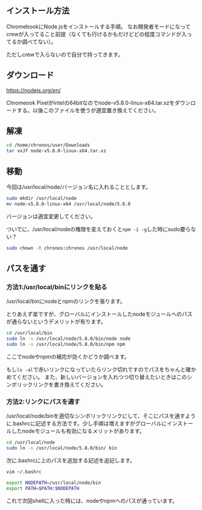 ## インストール方法

ChromebookにNode.jsをインストールする手順。
なお開発者モードになってcrewが入ってること前提（なくても行けるかもだけどどの程度コマンドが入ってるか調べてない）。

ただしcrewで入らないので自分で持ってきます。

## ダウンロード

https://nodejs.org/en/

Chromeook Pixelがintelの64bitなのでnode-v5.8.0-linux-x64.tar.xzをダウンロードする。以後このファイルを使うが適宜置き換えてください。

## 解凍

```sh
cd /home/chronos/user/Downloads
tar vxJf node-v5.8.0-linux-x64.tar.xz
```

## 移動

今回は/usr/local/node/バージョン名に入れることとします。

```sh
sudo mkdir /usr/local/node
mv node-v5.8.0-linux-x64 /usr/local/node/5.8.0
```

バージョンは適宜変更してください。

ついでに、/usr/local/nodeの権限を変えておくと`npm -i -g`した時にsudo要らない？

```sh
sudo chown -R chronos:chronos /usr/local/node
```

## パスを通す

### 方法1:/usr/local/binにリンクを貼る

/usr/local/binにnodeとnpmのリンクを張ります。

とりあえず楽ですが、グローバルにインストールしたnodeモジュールへのパスが通らないというデメリットが有ります。

```sh
cd /usr/local/bin
sudo ln -s /usr/local/node/5.8.0/bin/node node
sudo ln -s /usr/local/node/5.8.0/bin/npm npm
```

ここでnodeやnpmの補完が効くかどうか調べます。

もし`ls -al`で赤いリンクになっていたらリンク切れですのでパスをちゃんと確かめてください。
また、新しいバージョンを入れつつ切り替えたいときはこのシンボリックリンクを書き換えてください。

### 方法2:リンクにパスを通す

/usr/local/node/binを適切なシンボリックリンクにして、そこにパスを通すように.bashrcに記述する方法です。少し手順は増えますがグローバルにインストールしたnodeモジュールも有効になるメリットがあります。

```sh
cd /usr/local/node
sudo ln -s /usr/local/node/5.8.0/bin/ bin
```

次に.bashrcに上のパスを追加する記述を追記します。

```sh
vim ~/.bashrc
```

```sh
export NODEPATH=/usr/local/node/bin
export PATH=$PATH:$NODEPATH
```

これで次回shellに入った時には、nodeやnpmへのパスが通っています。
